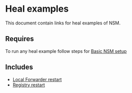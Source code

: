 # Heal examples

This document contain links for heal examples of NSM. 

## Requires

To run any heal example follow steps for [Basic NSM setup](../basic)

## Includes

- [Local Forwarder restart](./local-forwarder-healing)
- [Registry restart](./registry-restart)